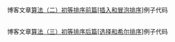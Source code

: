 ﻿博客文章[算法（二）初等排序前篇[插入和冒泡排序]](http://blog.csdn.net/itachi85/article/details/55657826)例子代码   <br/><br/>

博客文章[算法（三）初等排序后篇[选择和希尔排序]](http://blog.csdn.net/itachi85/article/details/59488857)例子代码